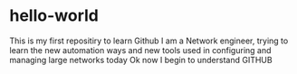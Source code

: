 # hello-world
This is my first repositiry to learn Github
I am a Network engineer, trying to learn the new automation ways and new tools used in configuring and managing large networks today
Ok now I begin to understand GITHUB
